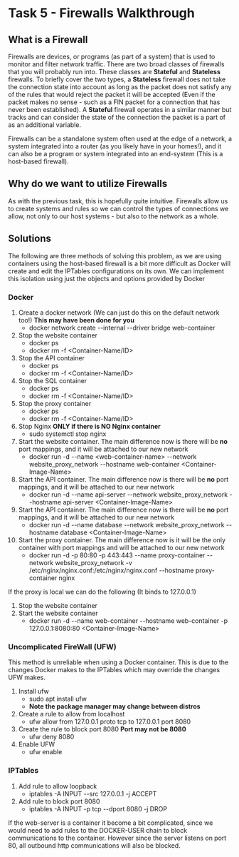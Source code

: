 # Task 5 - Firewalls Walkthrough 

## What is a Firewall
Firewalls are devices, or programs (as part of a system) that is used to monitor and filter network traffic. There are two broad classes of firewalls that you will probably run into. These classes are **Stateful** and **Stateless** firewalls. To briefly cover the two types, a **Stateless** firewall does not take the connection state into account as long as the packet does not satisfy any of the rules that would reject the packet it will be accepted (Even if the packet makes no sense - such as a FIN packet for a connection that has never been established). A **Stateful** firewall operates in a similar manner but tracks and can consider the state of the connection the packet is a part of as an additional variable. 

Firewalls can be a standalone system often used at the edge of a network, a system integrated into a router (as you likely have in your homes!), and it can also be a program or system integrated into an end-system (This is a host-based firewall).
## Why do we want to utilize Firewalls 
As with the previous task, this is hopefully quite intuitive. Firewalls allow us to create systems and rules so we can control the types of connections we allow, not only to our host systems - but also to the network as a whole. 

## Solutions 
The following are three methods of solving this problem, as we are using containers using the host-based firewall is a bit more difficult as Docker will create and edit the IPTables configurations on its own. We can implement this isolation using just the objects and options provided by Docker

### Docker
1. Create a docker network (We can just do this on the default network too!) **This may have been done for you**
    *  docker network create --internal --driver bridge web-container
1. Stop the website container
    * docker ps 
    * docker rm -f \<Container-Name/ID\>
1. Stop the API container
    * docker ps 
    * docker rm -f \<Container-Name/ID\>
1. Stop the SQL container
    * docker ps 
    * docker rm -f \<Container-Name/ID\>
1. Stop the proxy container
    * docker ps 
    * docker rm -f \<Container-Name/ID\>
1. Stop Nginx **ONLY if there is NO Nginx container**
    * sudo systemctl stop nginx
1. Start the website container. The main difference now is there will be **no** port mappings, and it will be attached to our new network 
    *  docker run -d --name \<web-container-name\> --network website_proxy_network --hostname web-container \<Container-Image-Name\>
1. Start the API container. The main difference now is there will be **no** port mappings, and it will be attached to our new network 
    *  docker run -d --name api-server --network website_proxy_network --hostname api-server \<Container-Image-Name\>
1. Start the API container. The main difference now is there will be **no** port mappings, and it will be attached to our new network 
    *  docker run -d --name database --network website_proxy_network --hostname database \<Container-Image-Name\>
1. Start the proxy container. The main difference now is it will be the only container with port mappings and will be attached to our new network
    *  docker run -d -p 80:80 -p 443:443 --name proxy-container --network website_proxy_network -v /etc/nginx/nginx.conf:/etc/nginx/nginx.conf --hostname proxy-container nginx




If the proxy is local we can do the following (It binds to 127.0.0.1)
1.  Stop the website container
1.  Start the website container 
    * docker run -d --name web-container --hostname web-container -p 127.0.0.1:8080:80 \<Container-Image-Name\>

### Uncomplicated FireWall (UFW)
This method is unreliable when using a Docker container. This is due to the changes Docker makes to the IPTables which may override the changes UFW makes.
1. Install ufw
    * sudo apt install ufw
    * **Note the package manager may change between distros**
2. Create a rule to allow from localhost
    * ufw allow from 127.0.0.1 proto tcp to 127.0.0.1 port 8080
3. Create the rule to block port 8080 **Port may not be 8080**
    * ufw deny 8080
4. Enable UFW
    * ufw enable

### IPTables  
1. Add rule to allow loopback
    * iptables -A INPUT --src 127.0.0.1 -j ACCEPT
1. Add rule to block port 8080
    * iptables -A INPUT -p tcp --dport 8080 -j DROP

If the web-server is a container it become a bit complicated, since we would need to add rules to the DOCKER-USER chain to block communications to the container. However since the server listens on port 80, all outbound http communications will also be blocked. 